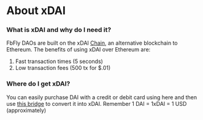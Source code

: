 # About xDAI

### **What is xDAI and why do I need it?** 

FbFly DAOs are built on the xDAI [Chain](https://www.xdaichain.com/), an alternative blockchain to Ethereum. The benefits of using xDAI over Ethereum are: 

1. Fast transaction times \(5 seconds\)
2.  Low transaction fees \(500 tx for $.01\)

### **Where do I get xDAI?**

You can easily purchase DAI with a credit or debit card using here and then use [this bridge](https://dai-bridge.poa.network/) to convert it into xDAI. Remember 1 DAI = 1xDAI = 1 USD \(approximately\)

